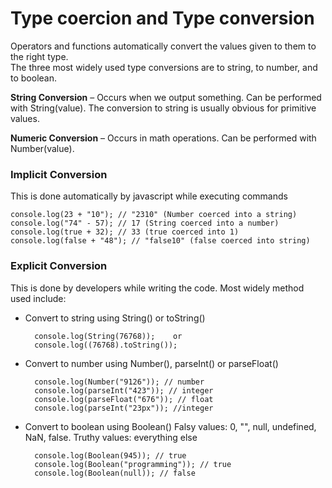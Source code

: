 # Type coercion and Type conversion  
Operators and functions automatically convert the values given to them to the right type.   
The three most widely used type conversions are to string, to number, and to boolean.  

__String Conversion__ – Occurs when we output something. Can be performed with String(value). The conversion to string is usually obvious for primitive values.

__Numeric Conversion__ – Occurs in math operations. Can be performed with Number(value).

### Implicit Conversion

This is done automatically by javascript while executing commands

    console.log(23 + "10"); // "2310" (Number coerced into a string)
    console.log("74" - 57); // 17 (String coerced into a number)
    console.log(true + 32); // 33 (true coerced into 1)
    console.log(false + "48"); // "false10" (false coerced into string)

### Explicit Conversion
This is done by developers while writing the code. Most widely method used include:   
- Convert to string using String() or toString()

        console.log(String(76768));    or  
        console.log((76768).toString());

- Convert to number using Number(), parseInt() or parseFloat()

        console.log(Number("9126")); // number
        console.log(parseInt("423")); // integer
        console.log(parseFloat("676")); // float
        console.log(parseInt("23px")); //integer   

- Convert to boolean using Boolean()
Falsy values: 0, "", null, undefined, NaN, false.
Truthy values: everything else

        console.log(Boolean(945)); // true
        console.log(Boolean("programming")); // true
        console.log(Boolean(null)); // false
